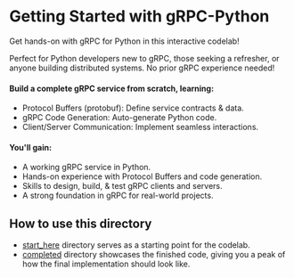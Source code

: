 # Getting Started with gRPC-Python

Get hands-on with gRPC for Python in this interactive codelab! <!-- TODO(arvindbr8): Insert link once codelab is published. -->


Perfect for Python developers new to gRPC, those seeking a refresher, or anyone building distributed systems. No prior gRPC experience needed! 

#### Build a complete gRPC service from scratch, learning: 
- Protocol Buffers (protobuf): Define service contracts & data.
- gRPC Code Generation: Auto-generate Python code.
- Client/Server Communication: Implement seamless interactions.

#### You'll gain: 
- A working gRPC service in Python.
- Hands-on experience with Protocol Buffers and code generation.
- Skills to design, build, & test gRPC clients and servers.
- A strong foundation in gRPC for real-world projects.

## How to use this directory

- [start_here](start_here/) directory serves as a starting point for the
codelab.
- [completed](completed/) directory showcases the finished code, giving you a
peak of how the final implementation should look like.
